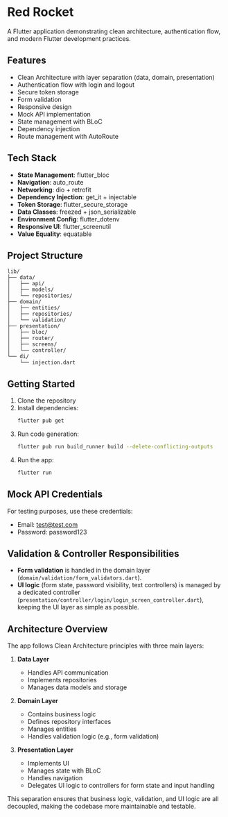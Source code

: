# Red Rocket

A Flutter application demonstrating clean architecture, authentication flow, and modern Flutter development practices.

## Features

- Clean Architecture with layer separation (data, domain, presentation)
- Authentication flow with login and logout
- Secure token storage
- Form validation
- Responsive design
- Mock API implementation
- State management with BLoC
- Dependency injection
- Route management with AutoRoute

## Tech Stack

- **State Management**: flutter_bloc
- **Navigation**: auto_route
- **Networking**: dio + retrofit
- **Dependency Injection**: get_it + injectable
- **Token Storage**: flutter_secure_storage
- **Data Classes**: freezed + json_serializable
- **Environment Config**: flutter_dotenv
- **Responsive UI**: flutter_screenutil
- **Value Equality**: equatable

## Project Structure

```
lib/
├── data/
│   ├── api/
│   ├── models/
│   └── repositories/
├── domain/
│   ├── entities/
│   ├── repositories/
│   └── validation/
├── presentation/
│   ├── bloc/
│   ├── router/
│   ├── screens/
│   └── controller/
└── di/
    └── injection.dart
```

## Getting Started

1. Clone the repository
2. Install dependencies:
   ```bash
   flutter pub get
   ```
3. Run code generation:
   ```bash
   flutter pub run build_runner build --delete-conflicting-outputs
   ```
4. Run the app:
   ```bash
   flutter run
   ```

## Mock API Credentials

For testing purposes, use these credentials:
- Email: test@test.com
- Password: password123

## Validation & Controller Responsibilities

- **Form validation** is handled in the domain layer (`domain/validation/form_validators.dart`).
- **UI logic** (form state, password visibility, text controllers) is managed by a dedicated controller (`presentation/controller/login/login_screen_controller.dart`), keeping the UI layer as simple as possible.

## Architecture Overview

The app follows Clean Architecture principles with three main layers:

1. **Data Layer**
   - Handles API communication
   - Implements repositories
   - Manages data models and storage

2. **Domain Layer**
   - Contains business logic
   - Defines repository interfaces
   - Manages entities
   - Handles validation logic (e.g., form validation)

3. **Presentation Layer**
   - Implements UI
   - Manages state with BLoC
   - Handles navigation
   - Delegates UI logic to controllers for form state and input handling

This separation ensures that business logic, validation, and UI logic are all decoupled, making the codebase more maintainable and testable.
